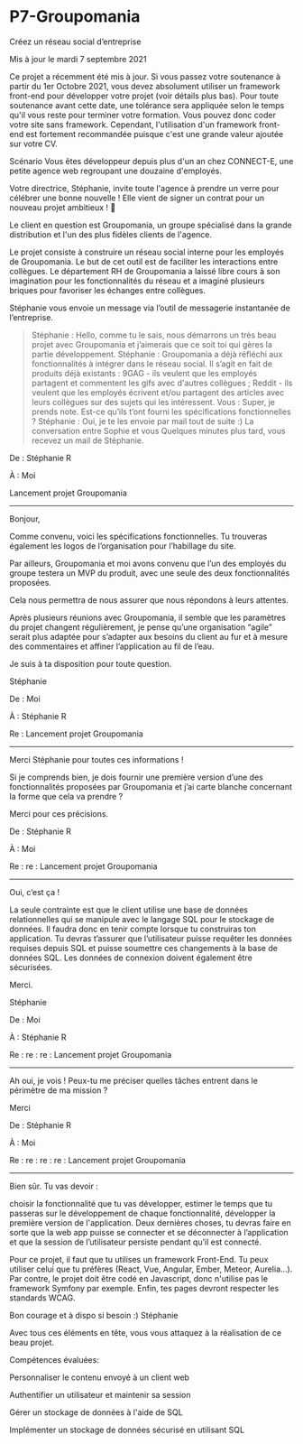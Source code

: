 # P7-Groupomania

Créez un réseau social d’entreprise

Mis à jour le mardi 7 septembre 2021

Ce projet a récemment été mis à jour. Si vous passez votre soutenance à partir du 1er Octobre 2021, vous devez absolument utiliser un framework front-end pour développer votre projet (voir détails plus bas). Pour toute soutenance avant cette date, une tolérance sera appliquée selon le temps qu'il vous reste pour terminer votre formation. Vous pouvez donc coder votre site sans framework. Cependant, l'utilisation d'un framework front-end est fortement recommandée puisque c'est une grande valeur ajoutée sur votre CV.

Scénario
Vous êtes développeur depuis plus d'un an chez CONNECT-E, une petite agence web regroupant une douzaine d'employés.

Votre directrice, Stéphanie, invite toute l'agence à prendre un verre pour célébrer une bonne nouvelle ! Elle vient de signer un contrat pour un nouveau projet ambitieux ! 🥂

Le client en question est Groupomania, un groupe spécialisé dans la grande distribution et l'un des plus fidèles clients de l'agence.


Le projet consiste à construire un réseau social interne pour les employés de Groupomania. Le but de cet outil est de faciliter les interactions entre collègues. Le département RH de Groupomania a laissé libre cours à son imagination pour les fonctionnalités du réseau et a imaginé plusieurs briques pour favoriser les échanges entre collègues.

Stéphanie vous envoie un message via l’outil de messagerie instantanée de l’entreprise.


> Stéphanie : Hello, comme tu le sais, nous démarrons un très beau projet avec Groupomania et j’aimerais que ce soit toi qui gères la partie développement.
> Stéphanie : Groupomania a déjà réfléchi aux fonctionnalités à intégrer dans le réseau social. Il s’agit en fait de produits déjà existants :
9GAG - ils veulent que les employés partagent et commentent les gifs avec d'autres collègues ;
Reddit - ils veulent que les employés écrivent et/ou partagent des articles avec leurs collègues sur des sujets qui les intéressent. 
> Vous : Super, je prends note. Est-ce qu’ils t’ont fourni les spécifications fonctionnelles ?
> Stéphanie : Oui, je te les envoie par mail tout de suite :)
La conversation entre Sophie et vous
Quelques minutes plus tard, vous recevez un mail de Stéphanie.

 

De : Stéphanie R

À : Moi

Lancement projet Groupomania

--------------------------------------------------------------------------------------------

Bonjour,

Comme convenu, voici les spécifications fonctionnelles. Tu trouveras également les logos de l’organisation pour l’habillage du site.

Par ailleurs, Groupomania et moi avons convenu que l’un des employés du groupe testera un MVP du produit, avec une seule des deux fonctionnalités proposées.

Cela nous permettra de nous assurer que nous répondons à leurs attentes.

Après plusieurs réunions avec Groupomania, il semble que les paramètres du projet changent régulièrement, je pense qu’une organisation “agile” serait plus adaptée pour s’adapter aux besoins du client au fur et à mesure des commentaires et affiner l’application au fil de l’eau.

Je suis à ta disposition pour toute question.

Stéphanie

De : Moi

À : Stéphanie R

Re : Lancement projet Groupomania

-----------------------------------------------------------------------------

Merci Stéphanie pour toutes ces informations !

Si je comprends bien, je dois fournir une première version d’une des fonctionnalités proposées par Groupomania et j’ai carte blanche concernant la forme que cela va prendre ?

Merci pour ces précisions.

De : Stéphanie R

À : Moi

Re : re : Lancement projet Groupomania

--------------------------------------------------------------------------

Oui, c’est ça !

La seule contrainte est que le client utilise une base de données relationnelles qui se manipule avec le langage SQL pour le stockage de données. Il faudra donc en tenir compte lorsque tu construiras ton application. Tu devras t’assurer que l’utilisateur puisse requêter les données requises depuis SQL et puisse soumettre ces changements à la base de données SQL. Les données de connexion doivent également être sécurisées. 

Merci.

Stéphanie

De : Moi

À : Stéphanie R


Re : re : re : Lancement projet Groupomania

----------------------------------------------------------------------------------

Ah oui, je vois ! Peux-tu me préciser quelles tâches entrent dans le périmètre de ma mission ?

Merci

De : Stéphanie R

À : Moi

Re : re : re : re : Lancement projet Groupomania

----------------------------------------------------------------------------------------

Bien sûr. Tu vas devoir :

choisir la fonctionnalité que tu vas développer,
estimer le temps que tu passeras sur le développement de chaque fonctionnalité,
développer la première version de l'application.
Deux dernières choses, tu devras faire en sorte que la web app puisse se connecter et se déconnecter à l’application et que la session de l’utilisateur persiste pendant qu’il est connecté.

Pour ce projet, il faut que tu utilises un framework Front-End. Tu peux utiliser celui que tu préfères (React, Vue, Angular, Ember, Meteor, Aurelia...). Par contre, le projet doit être codé en Javascript, donc n'utilise pas le framework Symfony par exemple. Enfin, tes pages devront respecter les standards WCAG.

Bon courage et à dispo si besoin :)
Stéphanie


Avec tous ces éléments en tête, vous vous attaquez à la réalisation de ce beau projet.


Compétences évaluées:

Personnaliser le contenu envoyé à un client web

Authentifier un utilisateur et maintenir sa session

Gérer un stockage de données à l'aide de SQL

Implémenter un stockage de données sécurisé en utilisant SQL
